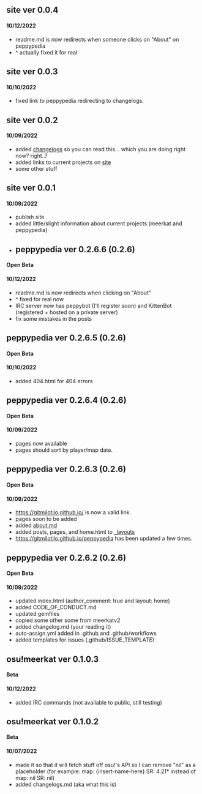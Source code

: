 ## site ver 0.0.4
#### 10/12/2022
* readme.md is now redirects when someone clicks on "About" on peppypedia
* ^ actually fixed it for real
## site ver 0.0.3
#### 10/10/2022
* fixed link to peppypedia redirecting to changelogs.
## site ver 0.0.2
#### 10/09/2022
* added [changelogs](https://gitmilotilo.github.io/changelogs) so you can read this... which you are doing right now? right..?
* added links to current projects on [site](https://gitmilotilo.github.io/)
* some other stuff
## site ver 0.0.1
#### 10/09/2022
* publish site
* added little/slight information about current projects (meerkat and peppypedia)
* ## peppypedia ver 0.2.6.6 (0.2.6)
#### Open Beta
#### 10/12/2022
* readme.md is now redirects when clicking on "About"
* ^ fixed for real now
* IRC server now has peppybot (I'll register soon) and KittenBot (registered + hosted on a private server)
* fix some mistakes in the posts
## peppypedia ver 0.2.6.5 (0.2.6)
#### Open Beta
#### 10/10/2022
* added 404.html for 404 errors
## peppypedia ver 0.2.6.4 (0.2.6)
#### Open Beta
#### 10/09/2022
* pages now available
* pages should sort by player/map date.
## peppypedia ver 0.2.6.3 (0.2.6)
#### Open Beta
#### 10/09/2022
* https://gitmilotilo.github.io/ is now a valid link.
* pages soon to be added
* added [about.md](https://github.com/gitMiloTilo/peppypedia/blob/master/about.md)
* added posts, pages, and home.html to [_layouts](https://github.com/gitMiloTilo/peppypedia/tree/master/_layouts)
* https://gitmilotilo.github.io/peppypedia has been updated a few times.


## peppypedia ver 0.2.6.2 (0.2.6)
#### Open Beta
#### 10/09/2022
* updated index.html (author_comment: true and layout: home)
* added CODE_OF_CONDUCT.md
* updated gemfiles
* copied some other some from meerkatv2
* added changelog.md (your reading it)
* auto-assign.yml added in .github and .github/workflows
* added templates for issues (.github/ISSUE_TEMPLATE)
## osu!meerkat ver 0.1.0.3
#### Beta
#### 10/12/2022
* added IRC commands (not available to public, still testing)
## osu!meerkat ver 0.1.0.2
#### Beta
#### 10/07/2022
* made it so that it will fetch stuff off osu!'s API so I can remove "nil" as a placeholder (for example: map: {insert-name-here} SR: 4.21* instead of map: nil SR: nil)
* added changelogs.md (aka what this is)
